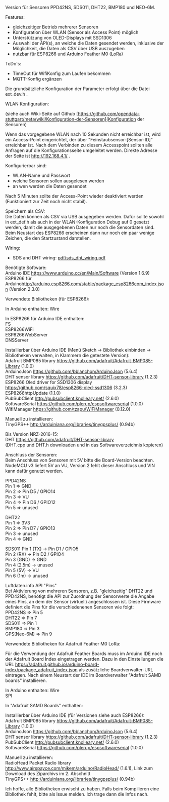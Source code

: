 Version für Sensoren PPD42NS, SDS011, DHT22, BMP180 und NEO-6M.  

Features:  
- gleichzeitiger Betrieb mehrerer Sensoren  
- Konfiguration über WLAN (Sensor als Access Point) möglich  
- Unterstützung von OLED-Displays mit SSD1306  
- Auswahl der API(s), an welche die Daten gesendet werden, inklusive der Möglichkeit, die Daten als CSV über USB auszugeben   
- nutzbar für ESP8266 und Arduino Feather M0 (LoRa)

ToDo's:
- TimeOut für WifiKonfig zum Laufen bekommen
- MQTT-Konfig ergänzen

Die grundsätzliche Konfiguration der Parameter erfolgt über die Datei ext_dev.h .
  
WLAN Konfiguration:

(siehe auch Wiki-Seite auf Github [https://github.com/opendata-stuttgart/meta/wiki/Konfiguration-der-Sensoren](Konfiguration der Sensoren)  

Wenn das vorgegebene WLAN nach 10 Sekunden nicht erreichbar ist, wird ein Access-Point eingerichtet, der über "Feinstaubsensor-\[Sensor-ID\]" erreichbar ist. Nach dem Verbinden zu diesem Accesspoint sollten alle Anfragen auf die Konfigurationsseite umgeleitet werden. Direkte Adresse der Seite ist http://192.168.4.1/ .

Konfigurierbar sind:  
- WLAN-Name und Passwort  
- welche Sensoren sollen ausgelesen werden  
- an wen werden die Daten gesendet  
  
Nach 5 Minuten sollte der Access-Point wieder deaktiviert werden (Funktioniert zur Zeit noch nicht stabil).  
  
  
Speichern als CSV:  
Die Daten können als CSV via USB ausgegeben werden. Dafür sollte sowohl in ext_def.h als auch in der WLAN-Konfiguration Debug auf 0 gesetzt werden, damit die ausgegebenen Daten nur noch die Sensordaten sind. Beim Neustart des ESP8266 erscheinen dann nur noch ein paar wenige Zeichen, die den Startzustand darstellen.  
  
Wiring:

* SDS and DHT wiring: [pdf/sds_dht_wiring.pdf](pdf/sds_dht_wiring.pdf)

Benötigte Software:  
Arduino IDE <https://www.arduino.cc/en/Main/Software>  (Version 1.6.9)
ESP8266 für Arduino<http://arduino.esp8266.com/stable/package_esp8266com_index.json> (Version 2.3.0)  
  
  
Verwendete Bibliotheken (für ESP8266):  
  
In Arduino enthalten:
Wire

In ESP8266 für Arduino IDE enthalten:  
FS  
ESP8266WiFi  
ESP8266WebServer  
DNSServer  
  
Installierbar über Arduino IDE (Menü Sketch -> Bibliothek einbinden -> Bibliotheken verwalten, in Klammern die getestete Version):  
Adafruit BMP085 library <https://github.com/adafruit/Adafruit-BMP085-Library> (1.0.0)  
ArduinoJson <https://github.com/bblanchon/ArduinoJson> (5.6.4)  
DHT sensor library <https://github.com/adafruit/DHT-sensor-library> (1.2.3)  
ESP8266 Oled driver for SSD1306 display <https://github.com/squix78/esp8266-oled-ssd1306> (3.2.3)  
ESP8266httpUpdate (1.1.0)  
PubSubClient <http://pubsubclient.knolleary.net/> (2.6.0)  
SoftwareSerial <https://github.com/plerup/espsoftwareserial> (1.0.0)  
WifiManager <https://github.com/tzapu/WiFiManager> (0.12.0)  
  
Manuell zu installieren:  
TinyGPS++ <http://arduiniana.org/libraries/tinygpsplus/> (0.94b)  
  
  
Bis Version NRZ-2016-15:  
DHT <https://github.com/adafruit/DHT-sensor-library>  
(DHT.cpp und DHT.h downloaden und in das Softwareverzeichnis kopieren)  
  
  
Anschluss der Sensoren:  
Beim Anschluss von Sensoren mit 5V bitte die Board-Version beachten. NodeMCU v3 liefert 5V an VU, Version 2 fehlt dieser Anschluss und VIN kann dafür genutzt werden.  
  
PPD42NS  
Pin 1 => GND  
Pin 2 => Pin D5 / GPIO14  
Pin 3 => VU  
Pin 4 => Pin D6 / GPIO12  
Pin 5 => unused  
  
DHT22  
Pin 1 => 3V3  
Pin 2 => Pin D7 / GPIO13  
Pin 3 => unused  
Pin 4 => GND  

SDS011
Pin 1 (TX)   -> Pin D1 / GPIO5  
Pin 2 (RX)   -> Pin D2 / GPIO4  
Pin 3 (GND)  -> GND  
Pin 4 (2.5m) -> unused  
Pin 5 (5V)   -> VU  
Pin 6 (1m)   -> unused  
  
  
Luftdaten.info API "Pins"  
Bei Aktivierung von mehreren Sensoren, z.B. "gleichzeitig" DHT22 und PPD42NS, benötigt die API zur Zuordnung der Sensorwerte die Angabe eines Pins, an dem der Sensor (virtuell) angeschlossen ist.
Diese Firmware definiert die Pins für die verschiedenenen Sensoren wie folgt:  
PPD42NS => Pin 5  
DHT22 => Pin 7  
SDS011 => Pin 1  
BMP180 => Pin 3  
GPS(Neo-6M) => Pin 9  
  
  
Verwendete Bibliotheken für Adafruit Feather M0 LoRa:  

Für die Verwendung der Adafruit Feather Boards muss im Arduino IDE noch der Adafruit Board Index eingetragen werden. Dazu in den Einstellungen die URL 
https://adafruit.github.io/arduino-board-index/package_adafruit_index.json als zusätzliche Boardverwalter-URL eintragen. Nach einem Neustart der IDE im Boardverwalter "Adafruit SAMD boards" installieren.
  
In Arduino enthalten:
Wire  
SPI  
  
In "Adafruit SAMD Boards" enthalten:  
  
  
Installierbar über Arduino IDE (für Versionen siehe auch ESP8266):  
Adafruit BMP085 library <https://github.com/adafruit/Adafruit-BMP085-Library> (1.0.0)  
ArduinoJson <https://github.com/bblanchon/ArduinoJson> (5.6.4)  
DHT sensor library <https://github.com/adafruit/DHT-sensor-library> (1.2.3)  
PubSubClient <http://pubsubclient.knolleary.net/> (2.6.0)  
SoftwareSerial <https://github.com/plerup/espsoftwareserial> (1.0.0)  
  
Manuell zu installieren:  
RadioHead Packet Radio library <http://www.airspayce.com/mikem/arduino/RadioHead/> (1.6.1), Link zum Download des Ziparchivs im 2. Abschnitt  
TinyGPS++ <http://arduiniana.org/libraries/tinygpsplus/> (0.94b)  
  
Ich hoffe, alle Bibliotheken erwischt zu haben. Falls beim Kompilieren eine Bibliothek fehlt, bitte als Issue melden. Ich trage dann die Infos nach.  
